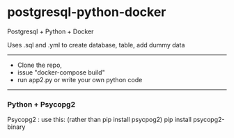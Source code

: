 # postgresql-python-docker
Postgresql + Python + Docker

Uses .sql and .yml to create database, table, add dummy data

---

- Clone the repo, 
- issue "docker-compose build" 
- run app2.py or write your own python code

---

### Python + Psycopg2

  Psycopg2 : use this: (rather than pip install psycpog2)
  pip install psycopg2-binary
